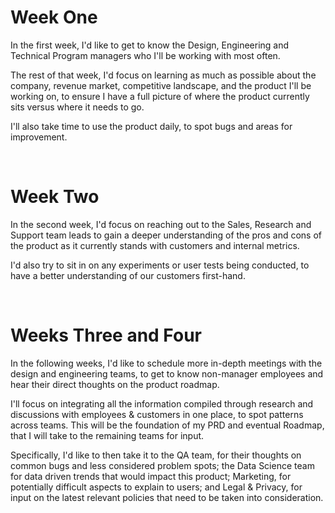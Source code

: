 # Week One

In the first week, I'd like to get to know the Design, Engineering and Technical Program managers who I'll be working with most often.

The rest of that week, I'd focus on learning as much as possible about the company, revenue market, competitive landscape, and the product I'll be working on, to ensure I have a full picture of where the product currently sits versus where it needs to go.

I'll also take time to use the product daily, to spot bugs and areas for improvement.

<br>

# Week Two

In the second week, I'd focus on reaching out to the Sales, Research and Support team leads to gain a deeper understanding of the pros and cons of the product as it currently stands with customers and internal metrics.

I'd also try to sit in on any experiments or user tests being conducted, to have a better understanding of our customers first-hand.

<br>

# Weeks Three and Four

In the following weeks, I'd like to schedule more in-depth meetings with the design and engineering teams, to get to know non-manager employees and hear their direct thoughts on the product roadmap.

I'll focus on integrating all the information compiled through research and discussions with employees & customers in one place, to spot patterns across teams. This will be the foundation of my PRD and eventual Roadmap, that I will take to the remaining teams for input.

Specifically, I'd like to then take it to the QA team, for their thoughts on common bugs and less considered problem spots; the Data Science team for data driven trends that would impact this product; Marketing, for potentially difficult aspects to explain to users; and Legal & Privacy, for input on the latest relevant policies that need to be taken into consideration.

<br>